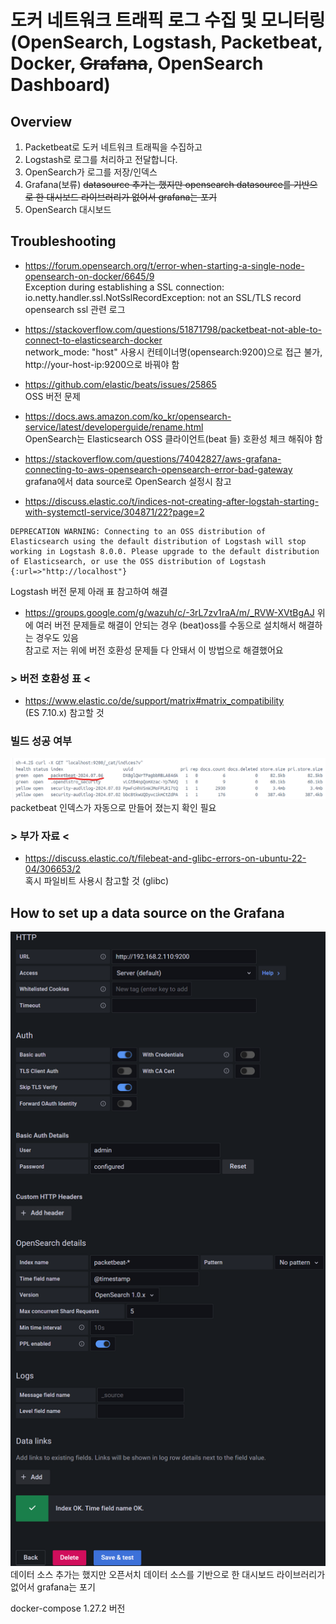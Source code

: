# 도커 네트워크 트래픽 로그 수집 및 모니터링 (OpenSearch, Logstash, Packetbeat, Docker, ~~Grafana~~, OpenSearch Dashboard) 

## Overview
1. Packetbeat로 도커 네트워크 트래픽을 수집하고   
2. Logstash로 로그를 처리하고 전달합니다.  
3. OpenSearch가 로그를 저장/인덱스  
4. Grafana(보류) ~~datasource 추가는 했지만 opensearch datasource를 기반으로 한 대시보드 라이브러리가 없어서 grafana는 포기~~
5.  OpenSearch 대시보드

## Troubleshooting 
* https://forum.opensearch.org/t/error-when-starting-a-single-node-opensearch-on-docker/6645/9  
Exception during establishing a SSL connection: io.netty.handler.ssl.NotSslRecordException: not an SSL/TLS record  
opensearch ssl 관련 로그  

* https://stackoverflow.com/questions/51871798/packetbeat-not-able-to-connect-to-elasticsearch-docker  
network_mode: "host" 사용시 컨테이너명(opensearch:9200)으로 접근 불가, http://your-host-ip:9200으로 바꿔야 함  

* https://github.com/elastic/beats/issues/25865  
OSS 버전 문제  

* https://docs.aws.amazon.com/ko_kr/opensearch-service/latest/developerguide/rename.html  
OpenSearch는 Elasticsearch OSS 클라이언트(beat 들) 호환성 체크 해줘야 함  

* https://stackoverflow.com/questions/74042827/aws-grafana-connecting-to-aws-opensearch-opensearch-error-bad-gateway  
grafana에서 data source로 OpenSearch 설정시 참고  

* https://discuss.elastic.co/t/indices-not-creating-after-logstah-starting-with-systemctl-service/304871/22?page=2  
```
DEPRECATION WARNING: Connecting to an OSS distribution of Elasticsearch using the default distribution of Logstash will stop working in Logstash 8.0.0. Please upgrade to the default distribution of Elasticsearch, or use the OSS distribution of Logstash {:url=>"http://localhost"}
```
Logstash 버전 문제 아래 표 참고하여 해결

* https://groups.google.com/g/wazuh/c/-3rL7zv1raA/m/_RVW-XVtBgAJ
위에 여러 버전 문제들로 해결이 안되는 경우 (beat)oss를 수동으로 설치해서 해결하는 경우도 있음  
참고로 저는 위에 버전 호환성 문제들 다 안돼서 이 방법으로 해결했어요

### > 버전 호환성 표 <
* https://www.elastic.co/de/support/matrix#matrix_compatibility  
(ES 7.10.x) 참고할 것  

### 빌드 성공 여부
![index](./image/index.png)  
packetbeat 인덱스가 자동으로 만들어 졌는지 확인 필요

### > 부가 자료 <
* https://discuss.elastic.co/t/filebeat-and-glibc-errors-on-ubuntu-22-04/306653/2  
혹시 파일비트 사용시 참고할 것 (glibc)  

## How to set up a data source on the Grafana
![data-source](./image/data-source.png)
데이터 소스 추가는 했지만 오픈서치 데이터 소스를 기반으로 한 대시보드 라이브러리가 없어서 grafana는 포기  

docker-compose 1.27.2 버전